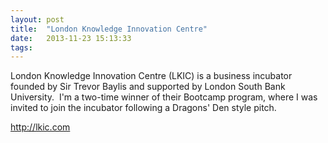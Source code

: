 ```yaml
---
layout: post
title:  "London Knowledge Innovation Centre"
date:   2013-11-23 15:13:33
tags:   
---
```


London Knowledge Innovation Centre (LKIC) is a business incubator founded by Sir Trevor Baylis and supported by London South Bank University.  I'm a two-time winner of their Bootcamp program, where I was invited to join the incubator following a Dragons' Den style pitch.

<a href="http://lkic.com">http://lkic.com</a>
